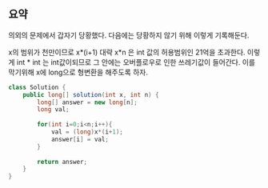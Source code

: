 ## 요약

의외의 문제에서 갑자기 당황했다. 다음에는 당황하지 않기 위해 이렇게 기록해둔다.

x의 범위가 천만이므로 x*(i+1) 대략 x*n 은 int 값의 허용범위인 21억을 초과한다. 이렇게 int * int 는 int값이되므로 그 안에는 오버플로우로 인한 쓰레기값이 들어간다. 이를 막기위해 x에 long으로 형변환을 해주도록 하자.

```java
class Solution {
    public long[] solution(int x, int n) {
        long[] answer = new long[n];   
        long val;
        
        for(int i=0;i<n;i++){
            val = (long)x*(i+1);
            answer[i] = val;
        }
        
        return answer;
    }
}
```